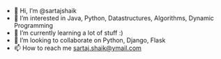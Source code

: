- 👋 Hi, I’m @sartajshaik
- 👀 I’m interested in Java, Python, Datastructures, Algorithms, Dynamic Programming
- 🌱 I’m currently learning a lot of stuff :)
- 💞️ I’m looking to collaborate on Python, Django, Flask
- 📫 How to reach me sartaj.shaik@ymail.com

<!---
sartajshaik/sartajshaik is a ✨ special ✨ repository because its `README.md` (this file) appears on your GitHub profile.
You can click the Preview link to take a look at your changes.
--->
